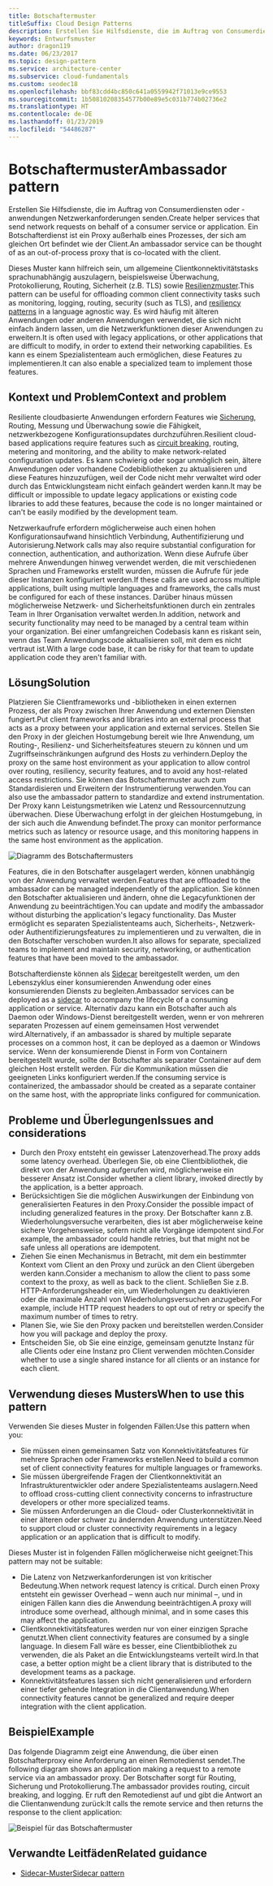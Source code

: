 ```yaml
---
title: Botschaftermuster
titleSuffix: Cloud Design Patterns
description: Erstellen Sie Hilfsdienste, die im Auftrag von Consumerdiensten oder -anwendungen Netzwerkanforderungen senden.
keywords: Entwurfsmuster
author: dragon119
ms.date: 06/23/2017
ms.topic: design-pattern
ms.service: architecture-center
ms.subservice: cloud-fundamentals
ms.custom: seodec18
ms.openlocfilehash: bbf83cdd4bc850c641a0559942f71013e9ce9553
ms.sourcegitcommit: 1b50810208354577b00e89e5c031b774b02736e2
ms.translationtype: HT
ms.contentlocale: de-DE
ms.lasthandoff: 01/23/2019
ms.locfileid: "54486287"
---
```

# <a name="ambassador-pattern"></a><span data-ttu-id="daa2d-104">Botschaftermuster</span><span class="sxs-lookup"><span data-stu-id="daa2d-104">Ambassador pattern</span></span>

<span data-ttu-id="daa2d-105">Erstellen Sie Hilfsdienste, die im Auftrag von Consumerdiensten oder -anwendungen Netzwerkanforderungen senden.</span><span class="sxs-lookup"><span data-stu-id="daa2d-105">Create helper services that send network requests on behalf of a consumer service or application.</span></span> <span data-ttu-id="daa2d-106">Ein Botschafterdienst ist ein Proxy außerhalb eines Prozesses, der sich am gleichen Ort befindet wie der Client.</span><span class="sxs-lookup"><span data-stu-id="daa2d-106">An ambassador service can be thought of as an out-of-process proxy that is co-located with the client.</span></span>

<span data-ttu-id="daa2d-107">Dieses Muster kann hilfreich sein, um allgemeine Clientkonnektivitätstasks sprachunabhängig auszulagern, beispielsweise Überwachung, Protokollierung, Routing, Sicherheit (z.B. TLS) sowie [Resilienzmuster][resiliency-patterns].</span><span class="sxs-lookup"><span data-stu-id="daa2d-107">This pattern can be useful for offloading common client connectivity tasks such as monitoring, logging, routing, security (such as TLS), and [resiliency patterns][resiliency-patterns] in a language agnostic way.</span></span> <span data-ttu-id="daa2d-108">Es wird häufig mit älteren Anwendungen oder anderen Anwendungen verwendet, die sich nicht einfach ändern lassen, um die Netzwerkfunktionen dieser Anwendungen zu erweitern.</span><span class="sxs-lookup"><span data-stu-id="daa2d-108">It is often used with legacy applications, or other applications that are difficult to modify, in order to extend their networking capabilities.</span></span> <span data-ttu-id="daa2d-109">Es kann es einem Spezialistenteam auch ermöglichen, diese Features zu implementieren.</span><span class="sxs-lookup"><span data-stu-id="daa2d-109">It can also enable a specialized team to implement those features.</span></span>

## <a name="context-and-problem"></a><span data-ttu-id="daa2d-110">Kontext und Problem</span><span class="sxs-lookup"><span data-stu-id="daa2d-110">Context and problem</span></span>

<span data-ttu-id="daa2d-111">Resiliente cloudbasierte Anwendungen erfordern Features wie [Sicherung](./circuit-breaker.md), Routing, Messung und Überwachung sowie die Fähigkeit, netzwerkbezogene Konfigurationsupdates durchzuführen.</span><span class="sxs-lookup"><span data-stu-id="daa2d-111">Resilient cloud-based applications require features such as [circuit breaking](./circuit-breaker.md), routing, metering and monitoring, and the ability to make network-related configuration updates.</span></span> <span data-ttu-id="daa2d-112">Es kann schwierig oder sogar unmöglich sein, ältere Anwendungen oder vorhandene Codebibliotheken zu aktualisieren und diese Features hinzuzufügen, weil der Code nicht mehr verwaltet wird oder durch das Entwicklungsteam nicht einfach geändert werden kann.</span><span class="sxs-lookup"><span data-stu-id="daa2d-112">It may be difficult or impossible to update legacy applications or existing code libraries to add these features, because the code is no longer maintained or can't be easily modified by the development team.</span></span>

<span data-ttu-id="daa2d-113">Netzwerkaufrufe erfordern möglicherweise auch einen hohen Konfigurationsaufwand hinsichtlich Verbindung, Authentifizierung und Autorisierung.</span><span class="sxs-lookup"><span data-stu-id="daa2d-113">Network calls may also require substantial configuration for connection, authentication, and authorization.</span></span> <span data-ttu-id="daa2d-114">Wenn diese Aufrufe über mehrere Anwendungen hinweg verwendet werden, die mit verschiedenen Sprachen und Frameworks erstellt wurden, müssen die Aufrufe für jede dieser Instanzen konfiguriert werden.</span><span class="sxs-lookup"><span data-stu-id="daa2d-114">If these calls are used across multiple applications, built using multiple languages and frameworks, the calls must be configured for each of these instances.</span></span> <span data-ttu-id="daa2d-115">Darüber hinaus müssen möglicherweise Netzwerk- und Sicherheitsfunktionen durch ein zentrales Team in Ihrer Organisation verwaltet werden.</span><span class="sxs-lookup"><span data-stu-id="daa2d-115">In addition, network and security functionality may need to be managed by a central team within your organization.</span></span> <span data-ttu-id="daa2d-116">Bei einer umfangreichen Codebasis kann es riskant sein, wenn das Team Anwendungscode aktualisieren soll, mit dem es nicht vertraut ist.</span><span class="sxs-lookup"><span data-stu-id="daa2d-116">With a large code base, it can be risky for that team to update application code they aren't familiar with.</span></span>

## <a name="solution"></a><span data-ttu-id="daa2d-117">Lösung</span><span class="sxs-lookup"><span data-stu-id="daa2d-117">Solution</span></span>

<span data-ttu-id="daa2d-118">Platzieren Sie Clientframeworks und -bibliotheken in einen externen Prozess, der als Proxy zwischen Ihrer Anwendung und externen Diensten fungiert.</span><span class="sxs-lookup"><span data-stu-id="daa2d-118">Put client frameworks and libraries into an external process that acts as a proxy between your application and external services.</span></span> <span data-ttu-id="daa2d-119">Stellen Sie den Proxy in der gleichen Hostumgebung bereit wie Ihre Anwendung, um Routing-, Resilienz- und Sicherheitsfeatures steuern zu können und um Zugriffseinschränkungen aufgrund des Hosts zu verhindern.</span><span class="sxs-lookup"><span data-stu-id="daa2d-119">Deploy the proxy on the same host environment as your application to allow control over routing, resiliency, security features, and to avoid any host-related access restrictions.</span></span> <span data-ttu-id="daa2d-120">Sie können das Botschaftermuster auch zum Standardisieren und Erweitern der Instrumentierung verwenden.</span><span class="sxs-lookup"><span data-stu-id="daa2d-120">You can also use the ambassador pattern to standardize and extend instrumentation.</span></span> <span data-ttu-id="daa2d-121">Der Proxy kann Leistungsmetriken wie Latenz und Ressourcennutzung überwachen. Diese Überwachung erfolgt in der gleichen Hostumgebung, in der sich auch die Anwendung befindet.</span><span class="sxs-lookup"><span data-stu-id="daa2d-121">The proxy can monitor performance metrics such as latency or resource usage, and this monitoring happens in the same host environment as the application.</span></span>

![Diagramm des Botschaftermusters](./_images/ambassador.png)

<span data-ttu-id="daa2d-123">Features, die in den Botschafter ausgelagert werden, können unabhängig von der Anwendung verwaltet werden.</span><span class="sxs-lookup"><span data-stu-id="daa2d-123">Features that are offloaded to the ambassador can be managed independently of the application.</span></span> <span data-ttu-id="daa2d-124">Sie können den Botschafter aktualisieren und ändern, ohne die Legacyfunktionen der Anwendung zu beeinträchtigen.</span><span class="sxs-lookup"><span data-stu-id="daa2d-124">You can update and modify the ambassador without disturbing the application's legacy functionality.</span></span> <span data-ttu-id="daa2d-125">Das Muster ermöglicht es separaten Spezialistenteams auch, Sicherheits-, Netzwerk- oder Authentifizierungsfeatures zu implementieren und zu verwalten, die in den Botschafter verschoben wurden.</span><span class="sxs-lookup"><span data-stu-id="daa2d-125">It also allows for separate, specialized teams to implement and maintain security, networking, or authentication features that have been moved to the ambassador.</span></span>

<span data-ttu-id="daa2d-126">Botschafterdienste können als [Sidecar](./sidecar.md) bereitgestellt werden, um den Lebenszyklus einer konsumierenden Anwendung oder eines konsumierenden Diensts zu begleiten.</span><span class="sxs-lookup"><span data-stu-id="daa2d-126">Ambassador services can be deployed as a [sidecar](./sidecar.md) to accompany the lifecycle of a consuming application or service.</span></span> <span data-ttu-id="daa2d-127">Alternativ dazu kann ein Botschafter auch als Daemon oder Windows-Dienst bereitgestellt werden, wenn er von mehreren separaten Prozessen auf einem gemeinsamen Host verwendet wird.</span><span class="sxs-lookup"><span data-stu-id="daa2d-127">Alternatively, if an ambassador is shared by multiple separate processes on a common host, it can be deployed as a daemon or Windows service.</span></span> <span data-ttu-id="daa2d-128">Wenn der konsumierende Dienst in Form von Containern bereitgestellt wurde, sollte der Botschafter als separater Container auf dem gleichen Host erstellt werden. Für die Kommunikation müssen die geeigneten Links konfiguriert werden.</span><span class="sxs-lookup"><span data-stu-id="daa2d-128">If the consuming service is containerized, the ambassador should be created as a separate container on the same host, with the appropriate links configured for communication.</span></span>

## <a name="issues-and-considerations"></a><span data-ttu-id="daa2d-129">Probleme und Überlegungen</span><span class="sxs-lookup"><span data-stu-id="daa2d-129">Issues and considerations</span></span>

- <span data-ttu-id="daa2d-130">Durch den Proxy entsteht ein gewisser Latenzoverhead.</span><span class="sxs-lookup"><span data-stu-id="daa2d-130">The proxy adds some latency overhead.</span></span> <span data-ttu-id="daa2d-131">Überlegen Sie, ob eine Clientbibliothek, die direkt von der Anwendung aufgerufen wird, möglicherweise ein besserer Ansatz ist.</span><span class="sxs-lookup"><span data-stu-id="daa2d-131">Consider whether a client library, invoked directly by the application, is a better approach.</span></span>
- <span data-ttu-id="daa2d-132">Berücksichtigen Sie die möglichen Auswirkungen der Einbindung von generalisierten Features in den Proxy.</span><span class="sxs-lookup"><span data-stu-id="daa2d-132">Consider the possible impact of including generalized features in the proxy.</span></span> <span data-ttu-id="daa2d-133">Der Botschafter kann z.B. Wiederholungsversuche verarbeiten, dies ist aber möglicherweise keine sichere Vorgehensweise, sofern nicht alle Vorgänge idempotent sind.</span><span class="sxs-lookup"><span data-stu-id="daa2d-133">For example, the ambassador could handle retries, but that might not be safe unless all operations are idempotent.</span></span>
- <span data-ttu-id="daa2d-134">Ziehen Sie einen Mechanismus in Betracht, mit dem ein bestimmter Kontext vom Client an den Proxy und zurück an den Client übergeben werden kann.</span><span class="sxs-lookup"><span data-stu-id="daa2d-134">Consider a mechanism to allow the client to pass some context to the proxy, as well as back to the client.</span></span> <span data-ttu-id="daa2d-135">Schließen Sie z.B. HTTP-Anforderungsheader ein, um Wiederholungen zu deaktivieren oder die maximale Anzahl von Wiederholungsversuchen anzugeben.</span><span class="sxs-lookup"><span data-stu-id="daa2d-135">For example, include HTTP request headers to opt out of retry or specify the maximum number of times to retry.</span></span>
- <span data-ttu-id="daa2d-136">Planen Sie, wie Sie den Proxy packen und bereitstellen werden.</span><span class="sxs-lookup"><span data-stu-id="daa2d-136">Consider how you will package and deploy the proxy.</span></span>
- <span data-ttu-id="daa2d-137">Entscheiden Sie, ob Sie eine einzige, gemeinsam genutzte Instanz für alle Clients oder eine Instanz pro Client verwenden möchten.</span><span class="sxs-lookup"><span data-stu-id="daa2d-137">Consider whether to use a single shared instance for all clients or an instance for each client.</span></span>

## <a name="when-to-use-this-pattern"></a><span data-ttu-id="daa2d-138">Verwendung dieses Musters</span><span class="sxs-lookup"><span data-stu-id="daa2d-138">When to use this pattern</span></span>

<span data-ttu-id="daa2d-139">Verwenden Sie dieses Muster in folgenden Fällen:</span><span class="sxs-lookup"><span data-stu-id="daa2d-139">Use this pattern when you:</span></span>

- <span data-ttu-id="daa2d-140">Sie müssen einen gemeinsamen Satz von Konnektivitätsfeatures für mehrere Sprachen oder Frameworks erstellen.</span><span class="sxs-lookup"><span data-stu-id="daa2d-140">Need to build a common set of client connectivity features for multiple languages or frameworks.</span></span>
- <span data-ttu-id="daa2d-141">Sie müssen übergreifende Fragen der Clientkonnektivität an Infrastrukturentwickler oder andere Spezialistenteams auslagern.</span><span class="sxs-lookup"><span data-stu-id="daa2d-141">Need to offload cross-cutting client connectivity concerns to infrastructure developers or other more specialized teams.</span></span>
- <span data-ttu-id="daa2d-142">Sie müssen Anforderungen an die Cloud- oder Clusterkonnektivität in einer älteren oder schwer zu ändernden Anwendung unterstützen.</span><span class="sxs-lookup"><span data-stu-id="daa2d-142">Need to support cloud or cluster connectivity requirements in a legacy application or an application that is difficult to modify.</span></span>

<span data-ttu-id="daa2d-143">Dieses Muster ist in folgenden Fällen möglicherweise nicht geeignet:</span><span class="sxs-lookup"><span data-stu-id="daa2d-143">This pattern may not be suitable:</span></span>

- <span data-ttu-id="daa2d-144">Die Latenz von Netzwerkanforderungen ist von kritischer Bedeutung.</span><span class="sxs-lookup"><span data-stu-id="daa2d-144">When network request latency is critical.</span></span> <span data-ttu-id="daa2d-145">Durch einen Proxy entsteht ein gewisser Overhead – wenn auch nur minimal –, und in einigen Fällen kann dies die Anwendung beeinträchtigen.</span><span class="sxs-lookup"><span data-stu-id="daa2d-145">A proxy will introduce some overhead, although minimal, and in some cases this may affect the application.</span></span>
- <span data-ttu-id="daa2d-146">Clientkonnektivitätsfeatures werden nur von einer einzigen Sprache genutzt.</span><span class="sxs-lookup"><span data-stu-id="daa2d-146">When client connectivity features are consumed by a single language.</span></span> <span data-ttu-id="daa2d-147">In diesem Fall wäre es besser, eine Clientbibliothek zu verwenden, die als Paket an die Entwicklungsteams verteilt wird.</span><span class="sxs-lookup"><span data-stu-id="daa2d-147">In that case, a better option might be a client library that is distributed to the development teams as a package.</span></span>
- <span data-ttu-id="daa2d-148">Konnektivitätsfeatures lassen sich nicht generalisieren und erfordern einer tiefer gehende Integration in die Clientanwendung.</span><span class="sxs-lookup"><span data-stu-id="daa2d-148">When connectivity features cannot be generalized and require deeper integration with the client application.</span></span>

## <a name="example"></a><span data-ttu-id="daa2d-149">Beispiel</span><span class="sxs-lookup"><span data-stu-id="daa2d-149">Example</span></span>

<span data-ttu-id="daa2d-150">Das folgende Diagramm zeigt eine Anwendung, die über einen Botschafterproxy eine Anforderung an einen Remotedienst sendet.</span><span class="sxs-lookup"><span data-stu-id="daa2d-150">The following diagram shows an application making a request to a remote service via an ambassador proxy.</span></span> <span data-ttu-id="daa2d-151">Der Botschafter sorgt für Routing, Sicherung und Protokollierung.</span><span class="sxs-lookup"><span data-stu-id="daa2d-151">The ambassador provides routing, circuit breaking, and logging.</span></span> <span data-ttu-id="daa2d-152">Er ruft den Remotedienst auf und gibt die Antwort an die Clientanwendung zurück:</span><span class="sxs-lookup"><span data-stu-id="daa2d-152">It calls the remote service and then returns the response to the client application:</span></span>

![Beispiel für das Botschaftermuster](./_images/ambassador-example.png)

## <a name="related-guidance"></a><span data-ttu-id="daa2d-154">Verwandte Leitfäden</span><span class="sxs-lookup"><span data-stu-id="daa2d-154">Related guidance</span></span>

- [<span data-ttu-id="daa2d-155">Sidecar-Muster</span><span class="sxs-lookup"><span data-stu-id="daa2d-155">Sidecar pattern</span></span>](./sidecar.md)

<!-- links -->

[resiliency-patterns]: ./category/resiliency.md
